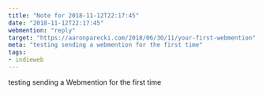 ```yaml
---
title: "Note for 2018-11-12T22:17:45"
date: "2018-11-12T22:17:45"
webmention: "reply"
target: "https://aaronparecki.com/2018/06/30/11/your-first-webmention"
meta: "testing sending a webmention for the first time"
tags:
- indieweb
---
```

testing sending a Webmention for the first time
